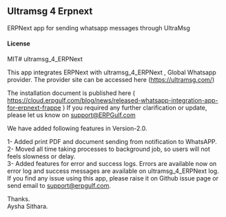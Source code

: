 ## Ultramsg 4 Erpnext

ERPNext app for sending whatsapp messages through UltraMsg

#### License

MIT# ultramsg_4_ERPNext

This app integrates ERPNext with ultramsg_4_ERPNext ,  Global   Whatsapp provider. The provider site can be accessed here (https://ultramsg.com/)

The installation document is published here ( https://cloud.erpgulf.com/blog/news/released-whatsapp-integration-app-for-erpnext-frappe ) If you required any further clarification or update, please let us know on support@ERPGulf.com

We have added following features in Version-2.0.

1- Added print PDF and document sending from notification to WhatsAPP.<br>
2- Moved all time taking processes to background job, so users will not feels slowness or delay.<br>
3- Added features for error and success logs. Errors are available now on error log and success messages are available on ultramsg_4_ERPNext log.<br>
If you find any issue using this app, please raise it on Github issue page or send email to support@erpgulf.com.

Thanks.<br>
Aysha Sithara.